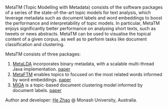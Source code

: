 MetaTM (Topic Modelling with Metadata) consists of the software packages of a series of the state-of-the-art topic models for text analysis, which leverage metadata such as document labels and word embeddings to boost the performance and interpretability of topic models. In particular, MetaTM enjoys significantly better performance on analysing short texts, such as tweets or news abstracts. MetaTM can be used to visualise the topical content of a given corpus, as well as to perform tasks like document classification and clustering.

MetaTM consists of three packages:
1. [MetaLDA](https://github.com/ethanhezhao/MetaLDA) incorporates binary metadata, with a scalable multi-thread Java implementation. [paper](https://arxiv.org/abs/1709.06365)
2. [MetaFTM](https://github.com/ethanhezhao/MetaFTM) enables topics to focused on the most related words informed by word embeddings. [paper](http://proceedings.mlr.press/v77/zhao17a/zhao17a.pdf)
3. [MIGA](https://github.com/ethanhezhao/MIGA) is a topic-based document clustering model informed by document labels. [paper](https://aclweb.org/anthology/papers/P/P19/P19-1396/)

Author and developer: [He Zhao](https://ethanhezhao.github.io) @ Monash University, Australia.
